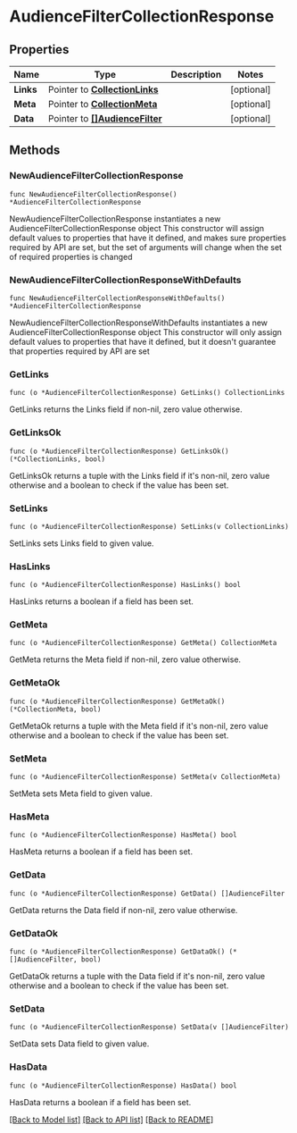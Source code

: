 # AudienceFilterCollectionResponse

## Properties

Name | Type | Description | Notes
------------ | ------------- | ------------- | -------------
**Links** | Pointer to [**CollectionLinks**](CollectionLinks.md) |  | [optional] 
**Meta** | Pointer to [**CollectionMeta**](CollectionMeta.md) |  | [optional] 
**Data** | Pointer to [**[]AudienceFilter**](AudienceFilter.md) |  | [optional] 

## Methods

### NewAudienceFilterCollectionResponse

`func NewAudienceFilterCollectionResponse() *AudienceFilterCollectionResponse`

NewAudienceFilterCollectionResponse instantiates a new AudienceFilterCollectionResponse object
This constructor will assign default values to properties that have it defined,
and makes sure properties required by API are set, but the set of arguments
will change when the set of required properties is changed

### NewAudienceFilterCollectionResponseWithDefaults

`func NewAudienceFilterCollectionResponseWithDefaults() *AudienceFilterCollectionResponse`

NewAudienceFilterCollectionResponseWithDefaults instantiates a new AudienceFilterCollectionResponse object
This constructor will only assign default values to properties that have it defined,
but it doesn't guarantee that properties required by API are set

### GetLinks

`func (o *AudienceFilterCollectionResponse) GetLinks() CollectionLinks`

GetLinks returns the Links field if non-nil, zero value otherwise.

### GetLinksOk

`func (o *AudienceFilterCollectionResponse) GetLinksOk() (*CollectionLinks, bool)`

GetLinksOk returns a tuple with the Links field if it's non-nil, zero value otherwise
and a boolean to check if the value has been set.

### SetLinks

`func (o *AudienceFilterCollectionResponse) SetLinks(v CollectionLinks)`

SetLinks sets Links field to given value.

### HasLinks

`func (o *AudienceFilterCollectionResponse) HasLinks() bool`

HasLinks returns a boolean if a field has been set.

### GetMeta

`func (o *AudienceFilterCollectionResponse) GetMeta() CollectionMeta`

GetMeta returns the Meta field if non-nil, zero value otherwise.

### GetMetaOk

`func (o *AudienceFilterCollectionResponse) GetMetaOk() (*CollectionMeta, bool)`

GetMetaOk returns a tuple with the Meta field if it's non-nil, zero value otherwise
and a boolean to check if the value has been set.

### SetMeta

`func (o *AudienceFilterCollectionResponse) SetMeta(v CollectionMeta)`

SetMeta sets Meta field to given value.

### HasMeta

`func (o *AudienceFilterCollectionResponse) HasMeta() bool`

HasMeta returns a boolean if a field has been set.

### GetData

`func (o *AudienceFilterCollectionResponse) GetData() []AudienceFilter`

GetData returns the Data field if non-nil, zero value otherwise.

### GetDataOk

`func (o *AudienceFilterCollectionResponse) GetDataOk() (*[]AudienceFilter, bool)`

GetDataOk returns a tuple with the Data field if it's non-nil, zero value otherwise
and a boolean to check if the value has been set.

### SetData

`func (o *AudienceFilterCollectionResponse) SetData(v []AudienceFilter)`

SetData sets Data field to given value.

### HasData

`func (o *AudienceFilterCollectionResponse) HasData() bool`

HasData returns a boolean if a field has been set.


[[Back to Model list]](../README.md#documentation-for-models) [[Back to API list]](../README.md#documentation-for-api-endpoints) [[Back to README]](../README.md)


